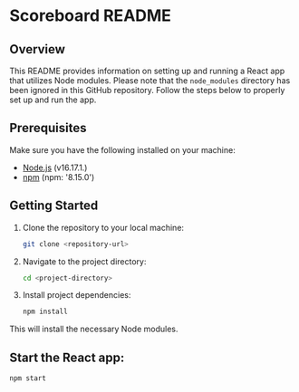 # Scoreboard README

## Overview

This README provides information on setting up and running a React app that utilizes Node modules. Please note that the `node_modules` directory has been ignored in this GitHub repository. Follow the steps below to properly set up and run the app.

## Prerequisites

Make sure you have the following installed on your machine:

- [Node.js](https://nodejs.org/) (v16.17.1.)
- [npm](https://www.npmjs.com/) (npm: '8.15.0')

## Getting Started

1. Clone the repository to your local machine:

   ```bash
   git clone <repository-url>
   
2. Navigate to the project directory:
      ```bash
      cd <project-directory>

4. Install project dependencies:

   ```bash
   npm install

   
This will install the necessary Node modules.

## Start the React app:

 ```bash
 npm start
